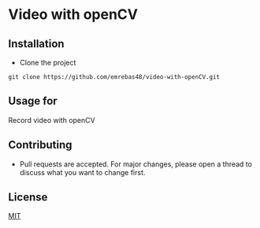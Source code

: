 # Video with openCV


## Installation
- Clone the project
```
git clone https://github.com/emrebas48/video-with-openCV.git
```



## Usage for
Record video with openCV


## Contributing
- Pull requests are accepted. For major changes, please open a thread to discuss what you want to change first.


## License
[MIT](https://choosealicense.com/licenses/mit/)
